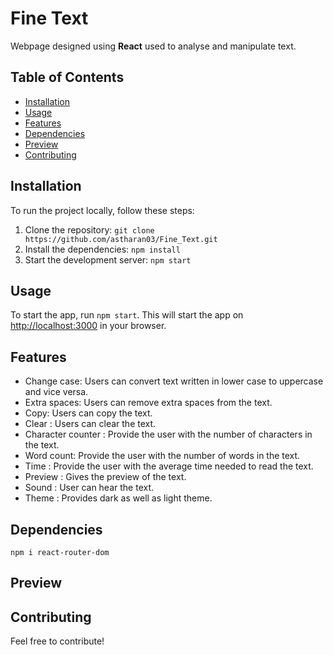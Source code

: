 
# Fine Text

Webpage designed using **React** used to analyse and manipulate text.
## Table of Contents

- [Installation](#installation)
- [Usage](#usage)
- [Features](#features)
- [Dependencies](#dependencies)
- [Preview](#preview)
- [Contributing](#contributing)

## Installation
To run the project locally, follow these steps:

1. Clone the repository: `git clone https://github.com/astharan03/Fine_Text.git`
2. Install the dependencies: `npm install`
3. Start the development server: `npm start`

## Usage

To start the app, run `npm start`. This will start the app on [http://localhost:3000](http://localhost:3000) in your browser.

## Features

- Change case: Users can convert text written in lower case to uppercase and vice versa.
- Extra spaces: Users can remove extra spaces from the text.
- Copy: Users can copy the text.
- Clear : Users can clear the text.
- Character counter : Provide the user with the number of characters in the text.
- Word count: Provide the user with the number of words in the text.
- Time : Provide the user with the average time needed to read the text.
- Preview : Gives the preview of the text.
- Sound : User can hear the text. 
- Theme : Provides dark as well as light theme.

## Dependencies
```
npm i react-router-dom
```
## Preview
<p>
  
</p>

## Contributing

Feel free to contribute! 
